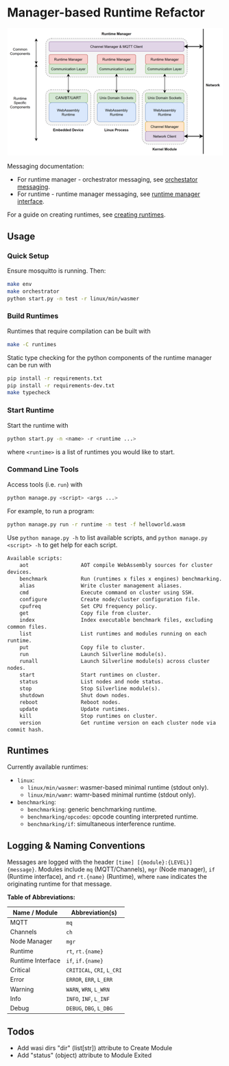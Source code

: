 # Manager-based Runtime Refactor

![Manager Architecture](docs/manager_architecture.PNG)

Messaging documentation:
- For runtime manager - orchestrator messaging, see [orchestator messaging](docs/messaging.rst).
- For runtime - runtime manager messaging, see [runtime manager interface](docs/interface.md).

For a guide on creating runtimes, see [creating runtimes](docs/creating_runtimes.md).

## Usage

### Quick Setup
Ensure mosquitto is running. Then:
```sh
make env
make orchestrator
python start.py -n test -r linux/min/wasmer
```

### Build Runtimes
Runtimes that require compilation can be built with
```sh
make -C runtimes
```
Static type checking for the python components of the runtime manager can be run with
```sh
pip install -r requirements.txt
pip install -r requirements-dev.txt
make typecheck
```

### Start Runtime
Start the runtime with
```sh
python start.py -n <name> -r <runtime ...>
```
where `<runtime>` is a list of runtimes you would like to start.

### Command Line Tools
Access tools (i.e. `run`) with
```sh
python manage.py <script> <args ...>
```
For example, to run a program:
```sh
python manage.py run -r runtime -n test -f helloworld.wasm
```
Use `python manage.py -h` to list available scripts, and `python manage.py <script> -h` to get help for each script.

```
Available scripts:
    aot                 AOT compile WebAssembly sources for cluster devices.
    benchmark           Run (runtimes x files x engines) benchmarking.
    alias               Write cluster management aliases.
    cmd                 Execute command on cluster using SSH.
    configure           Create node/cluster configuration file.
    cpufreq             Set CPU frequency policy.
    get                 Copy file from cluster.
    index               Index executable benchmark files, excluding common files.
    list                List runtimes and modules running on each runtime.
    put                 Copy file to cluster.
    run                 Launch Silverline module(s).
    runall              Launch Silverline module(s) across cluster nodes.
    start               Start runtimes on cluster.
    status              List nodes and node status.
    stop                Stop Silverline module(s).
    shutdown            Shut down nodes.
    reboot              Reboot nodes.
    update              Update runtimes.
    kill                Stop runtimes on cluster.
    version             Get runtime version on each cluster node via commit hash.
```

## Runtimes

Currently available runtimes:
- `linux`:
    - `linux/min/wasmer`: wasmer-based minimal runtime (stdout only).
    - `linux/min/wamr`: wamr-based minimal runtime (stdout only).
- `benchmarking`:
    - `benchmarking`: generic benchmarking runtime.
    - `benchmarking/opcodes`: opcode counting interpreted runtime.
    - `benchmarking/if`: simultaneous interference runtime.

## Logging & Naming Conventions

Messages are logged with the header `[time] [{module}:{LEVEL}] {message}`.
Modules include `mq` (MQTT/Channels), `mgr` (Node manager), `if` (Runtime interface), and `rt.{name}` (Runtime), where `name` indicates the originating runtime for that message.

**Table of Abbreviations:**

| Name / Module     | Abbreviation(s)            |
| ----------------- | -------------------------- |
| MQTT              | `mq`                       |
| Channels          | `ch`                       |
| Node Manager      | `mgr`                      |
| Runtime           | `rt`, `rt.{name}`          |
| Runtime Interface | `if`, `if.{name}`          |
| Critical          | `CRITICAL`, `CRI`, `L_CRI` |
| Error             | `ERROR`, `ERR`, `L_ERR`    |
| Warning           | `WARN`, `WRN`, `L_WRN`     |
| Info              | `INFO`, `INF`, `L_INF`     |
| Debug             | `DEBUG`, `DBG`, `L_DBG`    |

## Todos

- Add wasi dirs "dir" (list[str]) attribute to Create Module
- Add "status" (object) attribute to Module Exited

